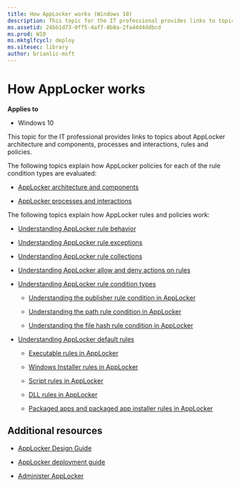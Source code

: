```yaml
---
title: How AppLocker works (Windows 10)
description: This topic for the IT professional provides links to topics about AppLocker architecture and components, processes and interactions, rules and policies.
ms.assetid: 24bb1d73-0ff5-4af7-8b8a-2fa44d4ddbcd
ms.prod: W10
ms.mktglfcycl: deploy
ms.sitesec: library
author: brianlic-msft
---
```


# How AppLocker works


**Applies to**

-   Windows 10

This topic for the IT professional provides links to topics about AppLocker architecture and components, processes and interactions, rules and policies.

The following topics explain how AppLocker policies for each of the rule condition types are evaluated:

-   [AppLocker architecture and components](applocker-architecture-and-components.md)

-   [AppLocker processes and interactions](applocker-processes-and-interactions.md)

The following topics explain how AppLocker rules and policies work:

-   [Understanding AppLocker rule behavior](understanding-applocker-rule-behavior.md)

-   [Understanding AppLocker rule exceptions](understanding-applocker-rule-exceptions.md)

-   [Understanding AppLocker rule collections](understanding-applocker-rule-collections.md)

-   [Understanding AppLocker allow and deny actions on rules](understanding-applocker-allow-and-deny-actions-on-rules.md)

-   [Understanding AppLocker rule condition types](understanding-applocker-rule-condition-types.md)

    -   [Understanding the publisher rule condition in AppLocker](understanding-the-publisher-rule-condition-in-applocker.md)

    -   [Understanding the path rule condition in AppLocker](understanding-the-path-rule-condition-in-applocker.md)

    -   [Understanding the file hash rule condition in AppLocker](understanding-the-file-hash-rule-condition-in-applocker.md)

-   [Understanding AppLocker default rules](understanding-applocker-default-rules.md)

    -   [Executable rules in AppLocker](executable-rules-in-applocker.md)

    -   [Windows Installer rules in AppLocker](windows-installer-rules-in-applocker.md)

    -   [Script rules in AppLocker](script-rules-in-applocker.md)

    -   [DLL rules in AppLocker](dll-rules-in-applocker.md)

    -   [Packaged apps and packaged app installer rules in AppLocker](packaged-apps-and-packaged-app-installer-rules-in-applocker.md)

## Additional resources


-   [AppLocker Design Guide](applocker-policies-design-guide.md)

-   [AppLocker deployment guide](applocker-policies-deployment-guide.md)

-   [Administer AppLocker](administer-applocker.md)

 

 





